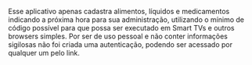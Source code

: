 Esse aplicativo apenas cadastra alimentos, líquidos e medicamentos indicando a próxima hora para sua administração, utilizando o mínimo de código possível 
para que possa ser executado em Smart TVs e outros browsers simples. 
Por ser de uso pessoal e não conter informações sigilosas não foi criada uma autenticação, podendo ser acessado por qualquer um pelo link.
